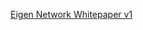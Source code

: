 [Eigen Network Whitepaper v1](https://github.com/ieigen/ieigen.github.io/blob/main/docs/whitepaper/Eigen_Network_Whitepaper_v1.0.pdf)
